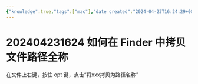 ```yaml
---
{"knowledge":true,"tags":["mac"],"date created":"2024-04-23T16:24:29+08:00","date modified":"2024-04-23T17:34:42+08:00","dg-publish":true,"permalink":"/card/202404231624 如何在 Finder 中拷贝文件路径全称/","dgPassFrontmatter":true,"noteIcon":"2","created":"2024-04-23T16:24:29+08:00","updated":"2024-04-23T17:34:42+08:00"}
---
```



# 202404231624 如何在 Finder 中拷贝文件路径全称

在文件上右键，按住 opt 键，点击“将xxx拷贝为路径名称”
